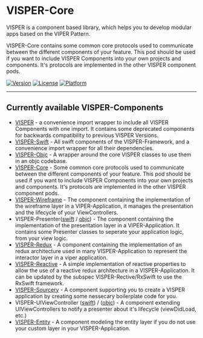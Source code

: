 # VISPER-Core

VISPER is a component based library, which helps you to develop modular apps based on the VIPER Pattern.

VISPER-Core contains some common core protocols used to communicate between the different components of your feature. This pod should be used if you want to include VISPER Components into your own projects and components. It's protocols are implemented in the other VISPER component pods.

[![Version](https://img.shields.io/cocoapods/v/VISPER.svg?style=flat)](http://cocoapods.org/pods/VISPER)
[![License](https://img.shields.io/cocoapods/l/VISPER.svg?style=flat)](http://cocoapods.org/pods/VISPER)
[![Platform](https://img.shields.io/cocoapods/p/VISPER.svg?style=flat)](http://cocoapods.org/pods/VISPER)

---------------------------------------------------------------------------------------------------------

## Currently available VISPER-Components

* [VISPER](http://htmlpreview.github.io/?https://github.com/barteljan/VISPER/blob/master/docs/VISPER/index.html) - a convenience import wrapper to include all VISPER Components with one import. It contains some deprecated components for backwards compatibility to previous VISPER Versions.
* [VISPER-Swift](http://htmlpreview.github.io/?https://github.com/barteljan/VISPER/blob/master/docs/VISPER-Swift/index.html) - All swift components of the VISPER-Framework, and a convenience import wrapper for all their dependencies.
* [VISPER-Objc](http://htmlpreview.github.io/?https://github.com/barteljan/VISPER/blob/master/docs/VISPER-Objc/index.html) - A wrapper around the core VISPER classes to use them in an objc codebase.
* [VISPER-Core](http://htmlpreview.github.io/?https://github.com/barteljan/VISPER/blob/master/docs/VISPER-Swift/index.html) - Some common core protocols used to communicate between the different components of your feature. This pod should be used if you want to include VISPER Components into your own projects and components. It's protocols are implemented in the other VISPER component pods.
* [VISPER-Wireframe](http://htmlpreview.github.io/?https://github.com/barteljan/VISPER/blob/master/docs/VISPER-Wireframe/index.html) - The component containing the implementation of the wireframe layer in a VIPER-Application, it manages the presentation and the lifecycle of your ViewControllers.
* VISPER-Presenter([swift](http://htmlpreview.github.io/?https://github.com/barteljan/VISPER/blob/master/docs/VISPER-Presenter/Swift/index.html) / [objc](http://htmlpreview.github.io/?https://github.com/barteljan/VISPER/blob/master/docs/VISPER-Presenter/Objc/index.html)) - The component containing the implementation of the presentation layer in a VIPER-Application. It contains some Presenter classes to seperate your application logic, from your view logic. 
* [VISPER-Redux](http://htmlpreview.github.io/?https://github.com/barteljan/VISPER/blob/master/docs/VISPER-Redux/index.html) - A component containing the implementation of an redux architecture used in many VISPER-Application to represent the interactor layer in a viper application.
* [VISPER-Reactive](http://htmlpreview.github.io/?https://github.com/barteljan/VISPER/blob/master/docs/VISPER-Reactive/index.html) - A simple implementation of reactive properties to allow the use of a reactive redux architecture in a VISPER-Application. It can be updated by the subspec VISPER-Rective/RxSwift to use the RxSwift framework.
* [VISPER-Sourcery](http://htmlpreview.github.io/?https://github.com/barteljan/VISPER/blob/master/docs/VISPER-Sourcery/index.html) - A component supporting you to create a VISPER application by creating some nessecary boilerplate code for you.
* VISPER-UIViewController ([swift](http://htmlpreview.github.io/?https://github.com/barteljan/VISPER/blob/master/docs/VISPER-UIViewController/swift/index.html))  /  ([objc](http://htmlpreview.github.io/?https://github.com/barteljan/VISPER/blob/master/docs/VISPER-UIViewController/objc/index.html)) - A component extending UIViewControllers to notify a presenter about it's lifecycle (viewDidLoad, etc.) 
* [VISPER-Entity](http://htmlpreview.github.io/?https://github.com/barteljan/VISPER/blob/master/docs/VISPER-Entity/index.html) - A component modeling the entity layer if you do not use your custom layer in your VISPER-Application.
